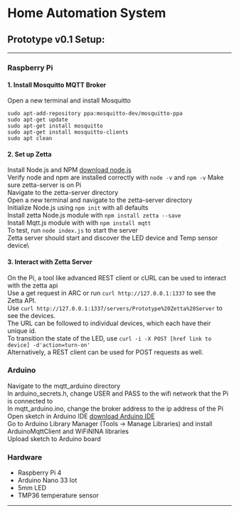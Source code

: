 # Home Automation System
## Prototype v0.1 Setup:
---
### **Raspberry Pi**


#### 1. Install Mosquitto MQTT Broker
Open a new terminal and install Mosquitto
```
sudo apt-add-repository ppa:mosquitto-dev/mosquitto-ppa
sudo apt-get update
sudo apt-get install mosquitto
sudo apt-get install mosquitto-clients
sudo apt clean
```
#### 2. Set up Zetta
Install Node.js and NPM [download node.js](https://nodejs.org/en/download/)\
Verify node and npm are installed correctly with ```node -v``` and ```npm -v```
Make sure zetta-server is on Pi\
Navigate to the zetta-server directory\
Open a new terminal and navigate to the zetta-server directory\
Initialize Node.js using ```npm init``` with all defaults\
Install zetta Node.js module with ```npm install zetta --save```\
Install Mqtt.js module with with ```npm install mqtt```\
To test, run ```node index.js``` to start the server\
Zetta server should start and discover the LED device and Temp sensor device\

#### 3. Interact with Zetta Server
On the Pi, a tool like advanced REST client or cURL can be used to interact with the zetta api\
Use a get request in ARC or run ```curl http://127.0.0.1:1337``` to see the Zetta API.\
Use ```curl http://127.0.0.1:1337/servers/Prototype%20Zetta%20Server``` to see the devices.\
The URL can be followed to individual devices, which each have their unique id.\
To transition the state of the LED, use ```curl -i -X POST [href link to device] -d'action=turn-on'```\
Alternatively, a REST client can be used for POST requests as well.

### **Arduino**
Navigate to the mqtt_arduino directory\
In arduino_secrets.h, change USER and PASS to the wifi network that the Pi is connected to\
In mqtt_arduino.ino, change the broker address to the ip address of the Pi\
Open sketch in Arduino IDE [download Arduino IDE](https://www.arduino.cc/en/software)\
Go to Arduino Library Manager (Tools -> Manage Libraries) and install ArduinoMqttClient and WiFiNINA libraries\
Upload sketch to Arduino board


### **Hardware**
* Raspberry Pi 4
* Arduino Nano 33 Iot
* 5mm LED
* TMP36 temperature sensor





---